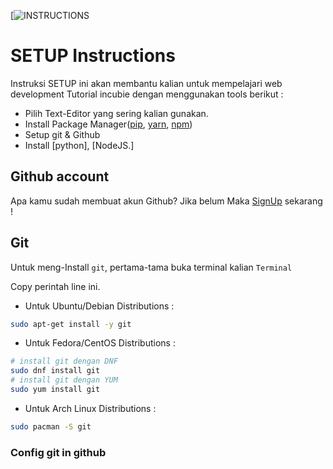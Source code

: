 [![INSTRUCTIONS](https://img.shields.io/badge/Instruction-Beta-red.svg?logo=appveyor&style=for-the-badge)

# SETUP Instructions

Instruksi SETUP ini akan membantu kalian untuk mempelajari web development Tutorial incubie dengan menggunakan tools berikut :

* Pilih Text-Editor yang sering kalian gunakan.
* Install Package Manager([pip](Link), [yarn](Link), [npm](Link))
* Setup git & Github
* Install [python], [NodeJS.]

## Github account
Apa kamu sudah membuat akun Github? Jika belum Maka [SignUp](https://github.com/join) sekarang !

## Git
Untuk meng-Install `git`, pertama-tama buka terminal kalian `Terminal`

Copy perintah line ini.

* Untuk Ubuntu/Debian Distributions : 
```bash
sudo apt-get install -y git
```

* Untuk Fedora/CentOS Distributions :
```bash
# install git dengan DNF
sudo dnf install git
# install git dengan YUM
sudo yum install git
```

* Untuk Arch Linux Distributions :
```bash
sudo pacman -S git
```

### Config git in github


